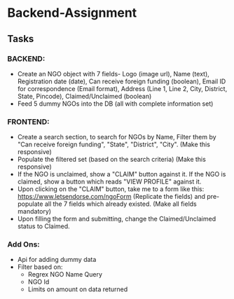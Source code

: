 # Backend-Assignment

## Tasks

### BACKEND:
  - Create an NGO object with 7 fields- Logo (image url), Name (text), Registration date (date), Can receive foreign funding (boolean),         Email ID for correspondence (Email format), Address (Line 1, Line 2, City, District, State, Pincode), Claimed/Unclaimed (boolean)
  - Feed 5 dummy NGOs into the DB (all with complete information set)

### FRONTEND:
  - Create a search section, to search for NGOs by Name, Filter them by "Can receive foreign funding", "State", "District", "City". (Make       this responsive)
  - Populate the filtered set (based on the search criteria) (Make this responsive)
  - If the NGO is unclaimed, show a "CLAIM" button against it. If the NGO is claimed, show a button which reads "VIEW PROFILE" against it.
  - Upon clicking on the "CLAIM" button, take me to a form like this: https://www.letsendorse.com/ngoForm (Replicate the fields) and pre-       populate all the 7 fields which already existed. (Make all fields mandatory)
  - Upon filling the form and submitting, change the Claimed/Unclaimed status to Claimed.

### Add Ons:
  - Api for adding dummy data
  - Filter based on:
    - Regrex NGO Name Query
    - NGO Id
    - Limits on amount on data returned
    
